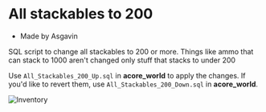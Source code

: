 # All stackables to 200

- Made by Asgavin

SQL script to change all stackables to 200 or more.
Things like ammo that can stack to 1000 aren't changed only stuff that stacks to under 200

Use `All_Stackables_200_Up.sql` in **acore_world** to apply the changes. 
If you'd like to revert them, use `All_Stackables_200_Down.sql` in **acore_world**.

![Inventory](https://i.imgur.com/lccY7E2.jpg)
